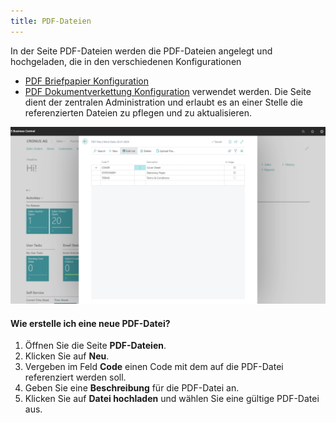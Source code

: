 ```yaml
---
title: PDF-Dateien
---
```


In der Seite PDF-Dateien werden die PDF-Dateien angelegt und hochgeladen, die in den verschiedenen Konfigurationen
 - [PDF Briefpapier Konfiguration](stationery.md)
 - [PDF Dokumentverkettung Konfiguration](concatenate.md)
verwendet werden. Die Seite dient der zentralen Administration und erlaubt es an einer Stelle die referenzierten Dateien zu pflegen und zu aktualisieren.

![PDF-Dateien](/assets/images/365-business-pdf/pdf-files.png)  

#### Wie erstelle ich eine neue PDF-Datei?

1. Öffnen Sie die Seite **PDF-Dateien**.
2. Klicken Sie auf **Neu**.
3. Vergeben im Feld **Code** einen Code mit dem auf die PDF-Datei referenziert werden soll.
4. Geben Sie eine **Beschreibung** für die PDF-Datei an.
5. Klicken Sie auf **Datei hochladen** und wählen Sie eine gültige PDF-Datei aus.

